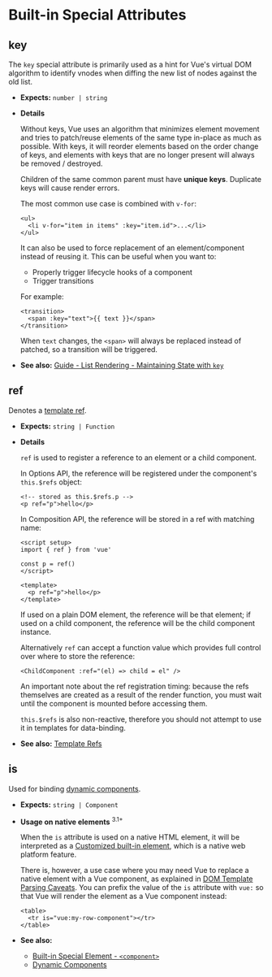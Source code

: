 # Built-in Special Attributes

## key

The `key` special attribute is primarily used as a hint for Vue's virtual DOM algorithm to identify vnodes when diffing the new list of nodes against the old list.

- **Expects:** `number | string`

- **Details**

  Without keys, Vue uses an algorithm that minimizes element movement and tries to patch/reuse elements of the same type in-place as much as possible. With keys, it will reorder elements based on the order change of keys, and elements with keys that are no longer present will always be removed / destroyed.

  Children of the same common parent must have **unique keys**. Duplicate keys will cause render errors.

  The most common use case is combined with `v-for`:

  ```vue-html
  <ul>
    <li v-for="item in items" :key="item.id">...</li>
  </ul>
  ```

  It can also be used to force replacement of an element/component instead of reusing it. This can be useful when you want to:

  - Properly trigger lifecycle hooks of a component
  - Trigger transitions

  For example:

  ```vue-html
  <transition>
    <span :key="text">{{ text }}</span>
  </transition>
  ```

  When `text` changes, the `<span>` will always be replaced instead of patched, so a transition will be triggered.

- **See also:** [Guide - List Rendering - Maintaining State with `key`](/guide/essentials/list.html#maintaining-state-with-key)

## ref

Denotes a [template ref](/guide/essentials/template-refs.html).

- **Expects:** `string | Function`

- **Details**

  `ref` is used to register a reference to an element or a child component.

  In Options API, the reference will be registered under the component's `this.$refs` object:

  ```vue-html
  <!-- stored as this.$refs.p -->
  <p ref="p">hello</p>
  ```

  In Composition API, the reference will be stored in a ref with matching name:

  ```vue
  <script setup>
  import { ref } from 'vue'

  const p = ref()
  </script>

  <template>
    <p ref="p">hello</p>
  </template>
  ```

  If used on a plain DOM element, the reference will be that element; if used on a child component, the reference will be the child component instance.

  Alternatively `ref` can accept a function value which provides full control over where to store the reference:

  ```vue-html
  <ChildComponent :ref="(el) => child = el" />
  ```

  An important note about the ref registration timing: because the refs themselves are created as a result of the render function, you must wait until the component is mounted before accessing them.

  `this.$refs` is also non-reactive, therefore you should not attempt to use it in templates for data-binding.

- **See also:** [Template Refs](/guide/essentials/template-refs.html)

## is

Used for binding [dynamic components](/guide/essentials/component-basics.html#dynamic-components).

- **Expects:** `string | Component`

- **Usage on native elements** <sup class="vt-badge">3.1+</sup>

  When the `is` attribute is used on a native HTML element, it will be interpreted as a [Customized built-in element](https://html.spec.whatwg.org/multipage/custom-elements.html#custom-elements-customized-builtin-example), which is a native web platform feature.

  There is, however, a use case where you may need Vue to replace a native element with a Vue component, as explained in [DOM Template Parsing Caveats](/guide/essentials/component-basics.html#dom-template-parsing-caveats). You can prefix the value of the `is` attribute with `vue:` so that Vue will render the element as a Vue component instead:

  ```vue-html
  <table>
    <tr is="vue:my-row-component"></tr>
  </table>
  ```

- **See also:**

  - [Built-in Special Element - `<component>`](/api/built-in-special-elements.html#component)
  - [Dynamic Components](/guide/essentials/component-basics.html#dynamic-components)
